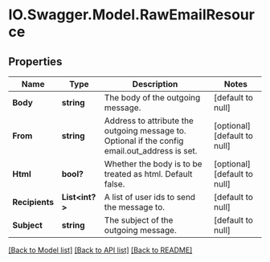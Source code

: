 # IO.Swagger.Model.RawEmailResource
## Properties

Name | Type | Description | Notes
------------ | ------------- | ------------- | -------------
**Body** | **string** | The body of the outgoing message. | [default to null]
**From** | **string** | Address to attribute the outgoing message to. Optional if the config email.out_address is set. | [optional] [default to null]
**Html** | **bool?** | Whether the body is to be treated as html. Default false. | [optional] [default to null]
**Recipients** | **List&lt;int?&gt;** | A list of user ids to send the message to. | [default to null]
**Subject** | **string** | The subject of the outgoing message. | [default to null]

[[Back to Model list]](../README.md#documentation-for-models) [[Back to API list]](../README.md#documentation-for-api-endpoints) [[Back to README]](../README.md)

